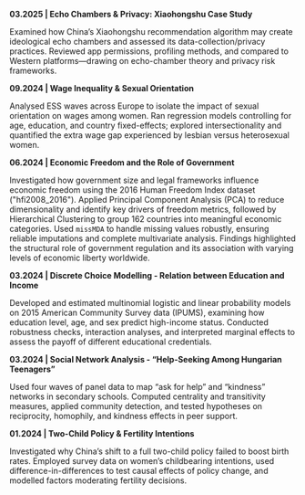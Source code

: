 **03.2025 | Echo Chambers & Privacy: Xiaohongshu Case Study**

Examined how China’s Xiaohongshu recommendation algorithm may create ideological echo chambers and assessed its data-collection/privacy practices. Reviewed app permissions, profiling methods, and compared to Western platforms—drawing on echo-chamber theory and privacy risk frameworks.

**09.2024 | Wage Inequality & Sexual Orientation**

Analysed ESS waves across Europe to isolate the impact of sexual orientation on wages among women. Ran regression models controlling for age, education, and country fixed-effects; explored intersectionality and quantified the extra wage gap experienced by lesbian versus heterosexual women.

**06.2024 | Economic Freedom and the Role of Government** 

Investigated how government size and legal frameworks influence economic freedom using the 2016 Human Freedom Index dataset ("hfi2008_2016"). Applied Principal Component Analysis (PCA) to reduce dimensionality and identify key drivers of freedom metrics, followed by Hierarchical Clustering to group 162 countries into meaningful economic categories. Used `missMDA` to handle missing values robustly, ensuring reliable imputations and complete multivariate analysis. Findings highlighted the structural role of government regulation and its association with varying levels of economic liberty worldwide.

**03.2024 | Discrete Choice Modelling - Relation between Education and Income** 

Developed and estimated multinomial logistic and linear probability models on 2015 American Community Survey data (IPUMS), examining how education level, age, and sex predict high-income status. Conducted robustness checks, interaction analyses, and interpreted marginal effects to assess the payoff of different educational credentials.

**03.2024 | Social Network Analysis - “Help-Seeking Among Hungarian Teenagers”**

Used four waves of panel data to map “ask for help” and “kindness” networks in secondary schools. Computed centrality and transitivity measures, applied community detection, and tested hypotheses on reciprocity, homophily, and kindness effects in peer support.

**01.2024 | Two-Child Policy & Fertility Intentions**

Investigated why China’s shift to a full two-child policy failed to boost birth rates. Employed survey data on women’s childbearing intentions, used difference-in-differences to test causal effects of policy change, and modelled factors moderating fertility decisions.
